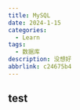 ```yaml
---
title: MySQL
date: 2024-1-15
categories:
  - Learn
tags:
  - 数据库
description: 没想好
abbrlink: c24675b4
---
```


## test
